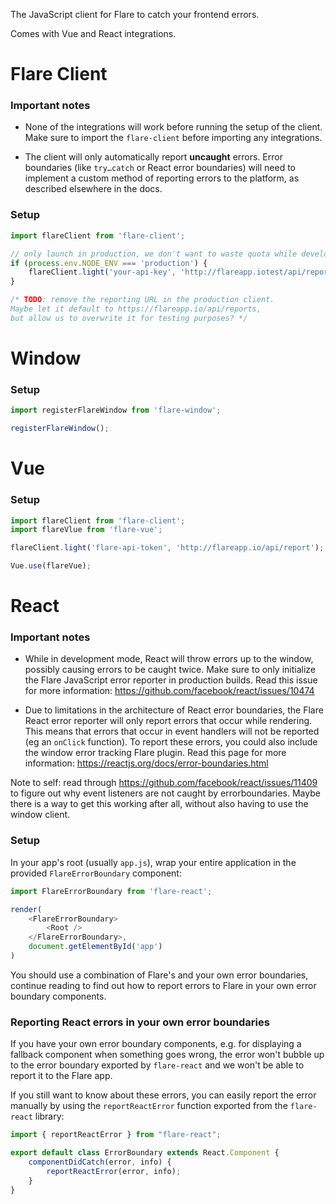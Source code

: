 The JavaScript client for Flare to catch your frontend errors.

Comes with Vue and React integrations.

# Flare Client

### Important notes
 - None of the integrations will work before running the setup of the client. Make sure to import the `flare-client` before importing any integrations.

 - The client will only automatically report **uncaught** errors. Error boundaries (like `try…catch` or React error boundaries) will need to implement a custom method of reporting errors to the platform, as described elsewhere in the docs.

### Setup

```js
import flareClient from 'flare-client';

// only launch in production, we don't want to waste quota while developing.
if (process.env.NODE_ENV === 'production') {
    flareClient.light('your-api-key', 'http://flareapp.iotest/api/reports');
}

/* TODO: remove the reporting URL in the production client.
Maybe let it default to https://flareapp.io/api/reports,
but allow us to overwrite it for testing purposes? */
```

# Window

### Setup

```js
import registerFlareWindow from 'flare-window';

registerFlareWindow();
```

# Vue

### Setup

```js
import flareClient from 'flare-client';
import flareVlue from 'flare-vue';

flareClient.light('flare-api-token', 'http://flareapp.io/api/report');

Vue.use(flareVue);
```

# React

### Important notes

- While in development mode, React will throw errors up to the window, possibly causing errors to be caught twice. Make sure to only initialize the Flare JavaScript error reporter in production builds. Read this issue for more information: https://github.com/facebook/react/issues/10474

- Due to limitations in the architecture of React error boundaries, the Flare React error reporter will only report errors that occur while rendering. This means that errors that occur in event handlers will not be reported (eg an `onClick` function). To report these errors, you could also include the window error tracking Flare plugin. Read this page for more information: https://reactjs.org/docs/error-boundaries.html

Note to self: read through https://github.com/facebook/react/issues/11409 to figure out why event listeners are not caught by errorboundaries. Maybe there is a way to get this working after all, without also having to use the window client.


### Setup

In your app's root (usually `app.js`), wrap your entire application in the provided `FlareErrorBoundary` component:

```js
import FlareErrorBoundary from 'flare-react';

render(
    <FlareErrorBoundary>
        <Root />
    </FlareErrorBoundary>,
    document.getElementById('app')
)
```

You should use a combination of Flare's and your own error boundaries, continue reading to find out how to report errors to Flare in your own error boundary components.

### Reporting React errors in your own error boundaries

If you have your own error boundary components, e.g. for displaying a fallback component when something goes wrong, the error won't bubble up to the error boundary exported by `flare-react` and we won't be able to report it to the Flare app.

If you still want to know about these errors, you can easily report the error manually by using the `reportReactError` function exported from the `flare-react` library:

```js
import { reportReactError } from "flare-react";

export default class ErrorBoundary extends React.Component {
    componentDidCatch(error, info) {
        reportReactError(error, info);
    }
}
```
